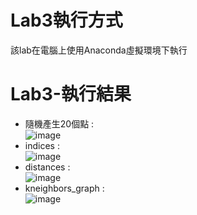 # Lab3執行方式
該lab在電腦上使用Anaconda虛擬環境下執行  

# Lab3-執行結果  
+ 隨機產生20個點 :   
  ![image](https://github.com/user-attachments/assets/2ff9de63-8840-476e-bcbe-f5e421b7b5cd)  
+ indices :  
  ![image](https://github.com/user-attachments/assets/f6c09fb8-aa3b-41a0-b328-f60c1a0f88ef)  
+ distances :  
  ![image](https://github.com/user-attachments/assets/c7ccf898-c549-4df1-a920-39bf887c4948)  
+ kneighbors_graph :  
  ![image](https://github.com/user-attachments/assets/9d992b9e-616f-4afd-a440-03198e240f27)  

